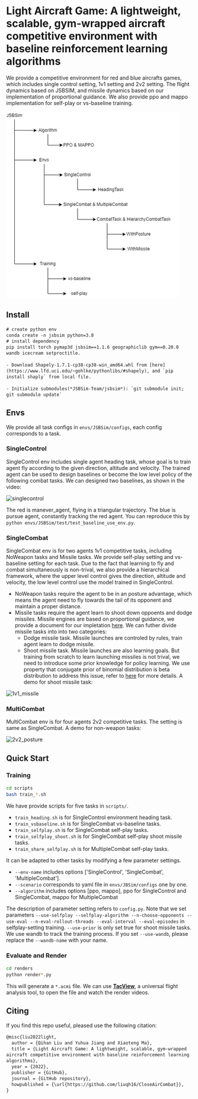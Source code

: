 # Light Aircraft Game: A lightweight, scalable, gym-wrapped aircraft competitive environment with baseline reinforcement learning algorithms
We provide a competitive environment for red and blue aircrafts games, which includes single control setting, 1v1 setting and 2v2 setting. The flight dynamics based on JSBSIM, and missile dynamics based on our implementation of proportional guidance. We also provide ppo and mappo implementation for self-play or vs-baseline training. 

![fromework](assets/framework.jpg)

## Install 

```shell
# create python env
conda create -n jsbsim python=3.8
# install dependency
pip install torch pymap3d jsbsim==1.1.6 geographiclib gym==0.20.0 wandb icecream setproctitle. 

- Download Shapely‑1.7.1‑cp38‑cp38‑win_amd64.whl from [here](https://www.lfd.uci.edu/~gohlke/pythonlibs/#shapely), and `pip install shaply` from local file.

- Initialize submodules(*JSBSim-Team/jsbsim*): `git submodule init; git submodule update`
```
## Envs
We provide all task configs in  `envs/JSBSim/configs`, each config corresponds to a task.

### SingleControl
SingleControl env includes single agent heading task, whose goal is to train agent fly according to the given direction, altitude and velocity. The trained agent can be used to design baselines or become the low level policy of the following combat tasks. We can designed two baselines, as shown in the video:

![singlecontrol](assets/1_control.gif)

The red is manever_agent, flying in a triangular trajectory. The blue is pursue agent, constantly tracking the red agent. You can reproduce this by `python envs/JSBSim/test/test_baseline_use_env.py`.


### SingleCombat
SingleCombat env is for two agents 1v1 competitive tasks, including NoWeapon tasks and Missile tasks. We provide self-play setting and vs-baseline setting for each task. Due to the fact that learning to fly and combat simultaneously is non-trival, we also provide a hierarchical framework, where the upper level control gives the direction, altitude and velocity, the low level control use the model trained in SingleControl. 


- NoWeapon tasks require the agent to be in an posture advantage, which means the agent need to fly towards the tail of its opponent and maintain a proper distance. 
- Missile tasks require the agent learn to shoot down oppoents and dodge missiles. Missile engines are based on proportional guidance, we provide a document for our impletation [here](docs/missile_engine). We can futher divide missile tasks into into two categories:
  - Dodge missile task. Missile launches are controled by rules, train agent learn to dodge missile.
  - Shoot missile task. Missile launches are also learning goals. But training from scratch to learn launching missiles is not trival, we need to introduce some prior knowledge for policy learning. We use property that conjugate prior of binomial distribution is beta distribution to address this issue, refer to [here](docs/parameterized_shooting.md) for more details.  A demo for shoot missile task:

![1v1_missile](assets/1v1_missile.gif)


### MultiCombat
MultiCombat env is for four agents 2v2 competitive tasks. The setting is same as SingleCombat. A demo for non-weapon tasks: 

![2v2_posture](assets/2v2_posture.gif)

## Quick Start
### Training

```bash
cd scripts
bash train_*.sh
```
We have provide scripts for five tasks in `scripts/`.

- `train_heading.sh` is for SingleControl environment heading task.
- `train_vsbaseline.sh` is for SingleCombat vs-baseline tasks.
- `train_selfplay.sh` is for SingleCombat self-play tasks. 
- `train_selfplay_shoot.sh` is for SingleCombat self-play shoot missile tasks.
- `train_share_selfplay.sh` is for MultipleCombat self-play tasks.

It can be adapted to other tasks by modifying a few parameter settings. 

- `--env-name` includes options ['SingleControl', 'SingleCombat', 'MultipleCombat'].
- `--scenario` corresponds to yaml file in `envs/JBSim/configs` one by one.
- `--algorithm` includes options [ppo, mappo], ppo for SingleControl and SingleCombat, mappo for MultipleCombat

The description of parameter setting refers to `config.py`.
Note that we set parameters `--use-selfplay --selfplay-algorithm --n-choose-opponents --use-eval --n-eval-rollout-threads --eval-interval --eval-episodes` in selfplay-setting training. `--use-prior` is only set true for shoot missile tasks.
We use wandb to track the training process. If you set `--use-wandb`, please replace the `--wandb-name` with your name. 

### Evaluate and Render
```bash
cd renders
python render*.py
```
This will generate a `*.acmi` file. We can use [**TacView**](https://www.tacview.net/), a universal flight analysis tool, to open the file and watch the render videos.

## Citing
If you find this repo useful, pleased use the following citation:
````
@misc{liu2022light,
  author = {Qihan Liu and Yuhua Jiang and Xiaoteng Ma},
  title = {Light Aircraft Game: A lightweight, scalable, gym-wrapped aircraft competitive environment with baseline reinforcement learning algorithms},
  year = {2022},
  publisher = {GitHub},
  journal = {GitHub repository},
  howpublished = {\url{https://github.com/liuqh16/CloseAirCombat}},
}
